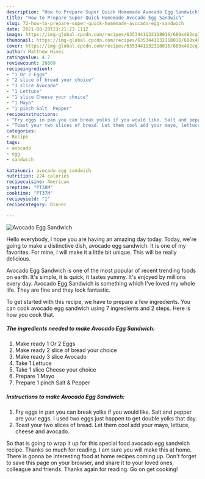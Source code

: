 ```yaml
---
description: "How to Prepare Super Quick Homemade Avocado Egg Sandwich"
title: "How to Prepare Super Quick Homemade Avocado Egg Sandwich"
slug: 72-how-to-prepare-super-quick-homemade-avocado-egg-sandwich
date: 2021-08-28T23:21:23.111Z
image: https://img-global.cpcdn.com/recipes/6353441132118016/680x482cq70/avocado-egg-sandwich-recipe-main-photo.jpg
thumbnail: https://img-global.cpcdn.com/recipes/6353441132118016/680x482cq70/avocado-egg-sandwich-recipe-main-photo.jpg
cover: https://img-global.cpcdn.com/recipes/6353441132118016/680x482cq70/avocado-egg-sandwich-recipe-main-photo.jpg
author: Matthew Hines
ratingvalue: 4.7
reviewcount: 26609
recipeingredient:
- "1 Or 2 Eggs"
- "2 slice of bread your choice"
- "3 slice Avocado"
- "1 Lettuce"
- "1 slice Cheese your choice"
- "1 Mayo"
- "1 pinch Salt  Pepper"
recipeinstructions:
- "Fry eggs in pan you can break yolks if you would like. Salt and pepper are your eggs. I used two eggs just happen to get double yolks that day."
- "Toast your two slices of bread. Let them cool add your mayo, lettuce, cheese and avocado."
categories:
- Recipe
tags:
- avocado
- egg
- sandwich

katakunci: avocado egg sandwich 
nutrition: 224 calories
recipecuisine: American
preptime: "PT38M"
cooktime: "PT37M"
recipeyield: "1"
recipecategory: Dinner

---
```



![Avocado Egg Sandwich](https://img-global.cpcdn.com/recipes/6353441132118016/680x482cq70/avocado-egg-sandwich-recipe-main-photo.jpg)

Hello everybody, I hope you are having an amazing day today. Today, we're going to make a distinctive dish, avocado egg sandwich. It is one of my favorites. For mine, I will make it a little bit unique. This will be really delicious.

Avocado Egg Sandwich is one of the most popular of recent trending foods on earth. It's simple, it is quick, it tastes yummy. It's enjoyed by millions every day. Avocado Egg Sandwich is something which I've loved my whole life. They are fine and they look fantastic.




To get started with this recipe, we have to prepare a few ingredients. You can cook avocado egg sandwich using 7 ingredients and 2 steps. Here is how you cook that.

<!--inarticleads1-->

##### The ingredients needed to make Avocado Egg Sandwich:

1. Make ready 1 Or 2 Eggs
1. Make ready 2 slice of bread your choice
1. Make ready 3 slice Avocado
1. Take 1 Lettuce
1. Take 1 slice Cheese your choice
1. Prepare 1 Mayo
1. Prepare 1 pinch Salt &amp; Pepper




<!--inarticleads2-->

##### Instructions to make Avocado Egg Sandwich:

1. Fry eggs in pan you can break yolks if you would like. Salt and pepper are your eggs. I used two eggs just happen to get double yolks that day.
1. Toast your two slices of bread. Let them cool add your mayo, lettuce, cheese and avocado.




So that is going to wrap it up for this special food avocado egg sandwich recipe. Thanks so much for reading. I am sure you will make this at home. There is gonna be interesting food at home recipes coming up. Don't forget to save this page on your browser, and share it to your loved ones, colleague and friends. Thanks again for reading. Go on get cooking!
